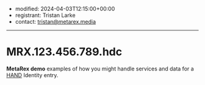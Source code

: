 * modified: 2024-04-03T12:15:00+00:00
* registrant: Tristan Larke
* contact: tristan@metarex.media

_ _ _

# MRX.123.456.789.hdc

**MetaRex demo** examples of how you might handle services and data for
a [HAND](https://handidentity.com/) Identity entry.

